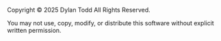 Copyright © 2025 Dylan Todd
All Rights Reserved.

You may not use, copy, modify, or distribute this software without explicit written permission.
